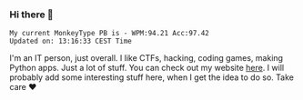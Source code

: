### Hi there 👋
<!-- PB START -->
```
My current MonkeyType PB is - WPM:94.21 Acc:97.42
Updated on: 13:16:33 CEST Time
```
<!-- PB END -->
I'm an IT person, just overall. I like CTFs, hacking, coding games, making Python apps. Just a lot of stuff.
You can check out my website [here](https://skill3472.github.io/).
I will probably add some interesting stuff here, when I get the idea to do so. Take care ❤️
